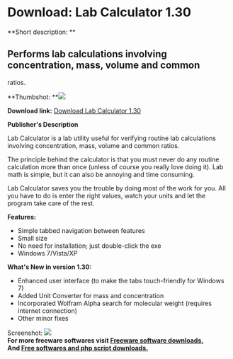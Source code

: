 # Download: Lab Calculator 1.30

**Short description: **

## Performs lab calculations involving concentration, mass, volume and common
ratios.

  
**Thumbshot: **![](http://www.freewarefiles.com/screenshot/labcalc122_md.jpg)   
  
**Download link:** [Download Lab Calculator 1.30](http://freesoftwares.boysofts.com/Lab-Calculator_program_51383.html)  
  

**Publisher's Description**  
  

Lab Calculator is a lab utility useful for verifying routine lab calculations
involving concentration, mass, volume and common ratios.

The principle behind the calculator is that you must never do any routine
calculation more than once (unless of course you really love doing it). Lab
math is simple, but it can also be annoying and time consuming.

Lab Calculator saves you the trouble by doing most of the work for you. All
you have to do is enter the right values, watch your units and let the program
take care of the rest.

**Features:**

  * Simple tabbed navigation between features 
  * Small size 
  * No need for installation; just double-click the exe 
  * Windows 7/Vista/XP 

**What's New in version 1.30:**

  * Enhanced user interface (to make the tabs touch-friendly for Windows 7) 
  * Added Unit Converter for mass and concentration 
  * Incorporated Wolfram Alpha search for molecular weight (requires internet connection) 
  * Other minor fixes 

  
  
Screenshot: ![](http://www.freewarefiles.com/screenshot/labcalc122.jpg)  
**For more freeware softwares visit [Freeware software downloads.](http://freesoftwares.boysofts.com/)**   
**And [Free softwares and php script downloads.](http://www.boysofts.com/)**


